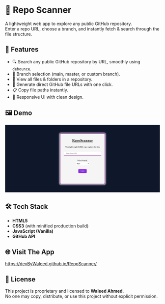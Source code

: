 # 📂 Repo Scanner

A lightweight web app to explore any public GitHub repository.  
Enter a repo URL, choose a branch, and instantly fetch & search through the file structure.


## 🚀 Features
- 🔍 Search any public GitHub repository by URL, smoothly using `debounce`.  
- 🌿 Branch selection (main, master, or custom branch).  
- 📂 View all files & folders in a repository.  
- 🔗 Generate direct GitHub file URLs with one click.  
- 📋 Copy file paths instantly.  
- 📱 Responsive UI with clean design.  


## 🖼️ Demo
 

![Demo Screenshot](screenshot.png)


## 🛠️ Tech Stack
- **HTML5**  
- **CSS3** (with minified production build)  
- **JavaScript (Vanilla)**  
- **GitHub API**  


## 🌐 Visit The App

https://devByWaleed.github.io/RepoScanner/


## 📜 License
This project is proprietary and licensed to **Waleed Ahmed**.  
No one may copy, distribute, or use this project without explicit permission.
